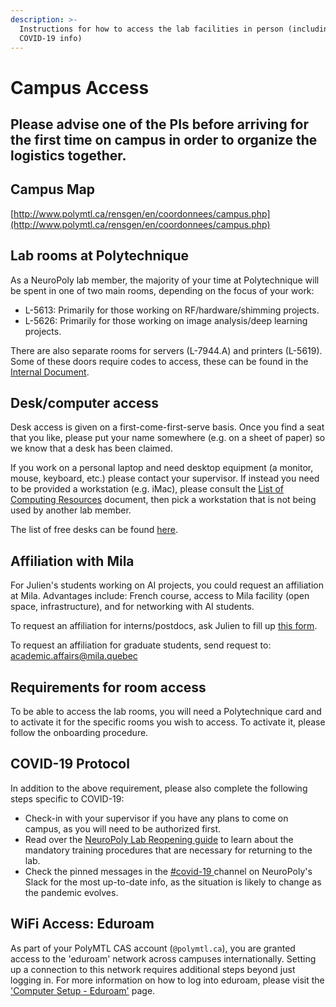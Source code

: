 ```yaml
---
description: >-
  Instructions for how to access the lab facilities in person (including
  COVID-19 info)
---
```


# Campus Access

## Please advise one of the PIs before arriving for the first time on campus in order to organize the logistics together.

## Campus Map

[http://www.polymtl.ca/rensgen/en/coordonnees/campus.php](http://www.polymtl.ca/rensgen/en/coordonnees/campus.php)

## Lab rooms at Polytechnique

As a NeuroPoly lab member, the majority of your time at Polytechnique will be spent in one of two main rooms, depending on the focus of your work:

* L-5613: Primarily for those working on RF/hardware/shimming projects.
* L-5626: Primarily for those working on image analysis/deep learning projects.

There are also separate rooms for servers (L-7944.A) and printers (L-5619). Some of these doors require codes to access, these can be found in the [Internal Document](https://docs.google.com/document/d/13iNhiBKYZWT9ytsvYeeYV4FJn6Wn00q9Ctka7toMV08/edit#heading=h.o24dt0r1154g).

## Desk/computer access

Desk access is given on a first-come-first-serve basis. Once you find a seat that you like, please put your name somewhere (e.g. on a sheet of paper) so we know that a desk has been claimed.

If you work on a personal laptop and need desktop equipment (a monitor, mouse, keyboard, etc.) please contact your supervisor. If instead you need to be provided a workstation (e.g. iMac), please consult the [List of Computing Resources](https://intranet.neuro.polymtl.ca/computing-resources/neuropoly/README.html) document, then pick a workstation that is not being used by another lab member. 

The list of free desks can be found [here](https://docs.google.com/document/d/11GEh5YvYRnWnERv26TezcyvyPF2W5KF0uoI2U6p7XsM/edit).

## Affiliation with Mila

For Julien's students working on AI projects, you could request an affiliation at Mila. Advantages include: French course, access to Mila facility (open space, infrastructure), and for networking with AI students. 

To request an affiliation for interns/postdocs, ask Julien to fill up [this form](https://docs.google.com/forms/d/e/1FAIpQLSdChdq0LwkAal5CMc5oDAlacAjMr86xrxYNogqVXSnpT1bReA/viewform).

To request an affiliation for graduate students, send request to: academic.affairs@mila.quebec


## Requirements for room access

To be able to access the lab rooms, you will need a Polytechnique card and to activate it for the specific rooms you wish to access. To activate it, please follow the onboarding procedure.

## COVID-19 Protocol

In addition to the above requirement, please also complete the following steps specific to COVID-19:

* Check-in with your supervisor if you have any plans to come on campus, as you will need to be authorized first.
* Read over the [NeuroPoly Lab Reopening guide](https://docs.google.com/presentation/d/1JtJLcgdA7aXuxRHIzu1hN_lLjYK8PI0BKa0OK-155TE/edit#slide=id.p1) to learn about the mandatory training procedures that are necessary for returning to the lab.
* Check the pinned messages in the [\#covid-19 ](https://app.slack.com/client/T034UD4QN/C015YFVFWJC) channel on NeuroPoly's Slack for the most up-to-date info, as the situation is likely to change as the pandemic evolves.

## WiFi Access: Eduroam

As part of your PolyMTL CAS account (`@polymtl.ca`), you are granted access to the 'eduroam' network across campuses internationally. Setting up a connection to this network requires additional steps beyond just logging in. For more information on how to log into eduroam, please visit the ['Computer Setup - Eduroam'](https://intranet.neuro.polymtl.ca/onboarding/computer-setup/eduroam.html) page.

